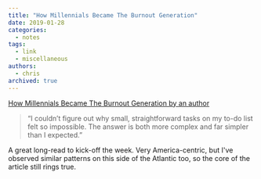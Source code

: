 ```yaml
---
title: "How Millennials Became The Burnout Generation"
date: 2019-01-28
categories:
  - notes
tags:
  - link
  - miscellaneous
authors:
  - chris
archived: true
---
```


[How Millennials Became The Burnout Generation by an author](https://www.buzzfeednews.com/article/annehelenpetersen/millennials-burnout-generation-debt-work)

> “I couldn’t figure out why small, straightforward tasks on my to-do list felt so impossible. The answer is both more complex and far simpler than I expected.”

A great long-read to kick-off the week. Very America-centric, but I've observed similar patterns on this side of the Atlantic too, so the core of the article still rings true.
